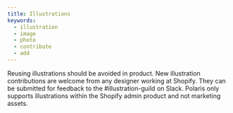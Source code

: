 ```yaml
---
title: Illustrations
keywords:
  - illustration
  - image
  - photo
  - contribute
  - add
---
```


Reusing illustrations should be avoided in product. New illustration contributions are welcome from any designer working at Shopify. They can be submitted for feedback to the #illustration-guild on Slack. Polaris only supports illustrations within the Shopify admin product and not marketing assets.
